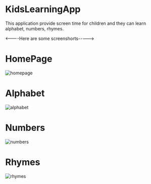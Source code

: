 # KidsLearningApp
This application provide screen time for children and they can learn alphabet, numbers, rhymes. 

<----Here are some screenshorts----->

# HomePage

![homepage](https://github.com/Pujjaa/KidsLearningApp/assets/90548003/8dfdf539-0589-4ee5-aef6-b5f56ee5719e)


# Alphabet

![alphabet](https://github.com/Pujjaa/KidsLearningApp/assets/90548003/032830fb-ab7e-469f-be7e-153cb652cf9d)


# Numbers

![numbers](https://github.com/Pujjaa/KidsLearningApp/assets/90548003/51cc0697-8460-46db-b826-9b6b8c2c6df8)

# Rhymes

![rhymes](https://github.com/Pujjaa/KidsLearningApp/assets/90548003/f378530b-1c46-4ac7-847d-caa19d9a2a11)
